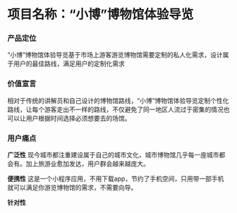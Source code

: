 # 项目名称：“小博”博物馆体验导览

### 产品定位
“小博”博物馆体验导览基于市场上游客游览博物馆需要定制的私人化需求，设计属于用户的最佳路线，满足用户的定制化需求

### 价值宣言
相对于传统的讲解员和自己设计的博物馆路线，“小博”博物馆体验导览定制个性化路线，让每个游客走出不一样的路线，不仅避免了同一地区人流过于密集的情况也可以让用户根据时间选择必须想要去的场馆。

### 用户痛点
**广泛性**
现今城市都注重建设属于自己的城市文化，城市博物馆几乎每一座城市都会有。加上旅游业愈加发达，用户群会越来越庞大。

**便携性**
这是一个小程序应用，不用下载app，节约了手机空间，只用带一部手机就可以满足你游览博物馆的需求，不需要向导。

**针对性**




